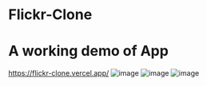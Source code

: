 # Flickr-Clone
# A working demo of App
https://flickr-clone.vercel.app/
![image](https://user-images.githubusercontent.com/118421213/204833191-0fb847f6-78a8-4792-b73b-813cbbe828fd.png)
![image](https://user-images.githubusercontent.com/118421213/204219207-ac81fed2-8b2f-4074-abc1-0f557163f7b0.png)
![image](https://user-images.githubusercontent.com/118421213/204219006-77549bcd-e8f0-4e1f-b485-37d83ca35817.png)
